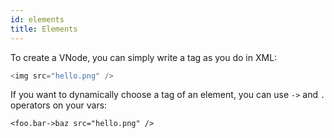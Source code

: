 ```yaml
---
id: elements
title: Elements
---
```


To create a VNode, you can simply write a tag as you do in XML:

```js
<img src="hello.png" />
```

If you want to dynamically choose a tag of an element, you can use `->` and `.` operators on your vars:

```
<foo.bar->baz src="hello.png" />
```
